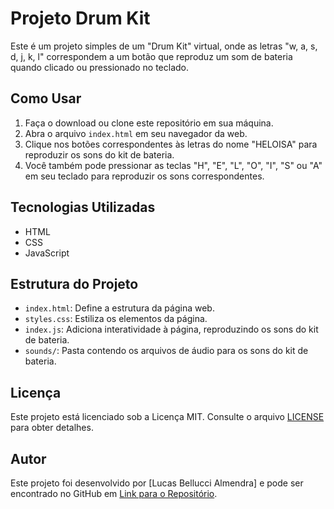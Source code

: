 # Projeto Drum Kit

Este é um projeto simples de um "Drum Kit" virtual, onde as letras "w, a, s, d, j, k, l" correspondem a um botão que reproduz um som de bateria quando clicado ou pressionado no teclado.

## Como Usar

1. Faça o download ou clone este repositório em sua máquina.
2. Abra o arquivo `index.html` em seu navegador da web.
3. Clique nos botões correspondentes às letras do nome "HELOISA" para reproduzir os sons do kit de bateria.
4. Você também pode pressionar as teclas "H", "E", "L", "O", "I", "S" ou "A" em seu teclado para reproduzir os sons correspondentes.

## Tecnologias Utilizadas

- HTML
- CSS
- JavaScript

## Estrutura do Projeto

- `index.html`: Define a estrutura da página web.
- `styles.css`: Estiliza os elementos da página.
- `index.js`: Adiciona interatividade à página, reproduzindo os sons do kit de bateria.
- `sounds/`: Pasta contendo os arquivos de áudio para os sons do kit de bateria.

## Licença

Este projeto está licenciado sob a Licença MIT. Consulte o arquivo [LICENSE](LICENSE) para obter detalhes.

## Autor

Este projeto foi desenvolvido por [Lucas Bellucci Almendra] e pode ser encontrado no GitHub em [Link para o Repositório](https://github.com/belluccaz/drum-kit).
